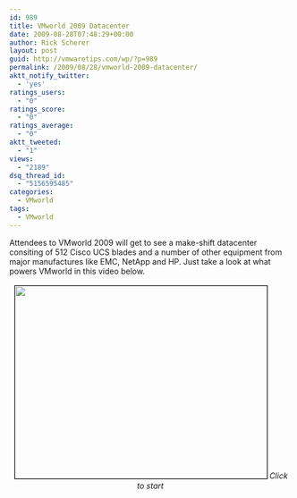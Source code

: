 ```yaml
---
id: 989
title: VMworld 2009 Datacenter
date: 2009-08-28T07:48:29+00:00
author: Rick Scherer
layout: post
guid: http://vmwaretips.com/wp/?p=989
permalink: /2009/08/28/vmworld-2009-datacenter/
aktt_notify_twitter:
  - 'yes'
ratings_users:
  - "0"
ratings_score:
  - "0"
ratings_average:
  - "0"
aktt_tweeted:
  - "1"
views:
  - "2189"
dsq_thread_id:
  - "5156595485"
categories:
  - VMworld
tags:
  - VMworld
---
```

Attendees to VMworld 2009 will get to see a make-shift datacenter consiting of 512 Cisco UCS blades and a number of other equipment from major manufactures like EMC, NetApp and HP. Just take a look at what powers VMworld in this video below.

<p style="text-align: center;">
  <a title="VMworld Datacenter" rel="shadowbox;height=600;width=800" href="http://www.youtube.com/v/t2ymEcrQXC0"><img class="size-full wp-image-990  aligncenter" style="margin: 3px; border: black 1px solid;" title="VMworld Datacenter" src="http://vmwaretips.com/wp/wp-content/uploads/2009/08/vmworlddc.png" alt="" width="451" height="345" srcset="http://vmwaretips.com/wp/wp-content/uploads/2009/08/vmworlddc.png 451w, http://vmwaretips.com/wp/wp-content/uploads/2009/08/vmworlddc-300x229.png 300w" sizes="(max-width: 451px) 100vw, 451px" /></a><em>Click to start</em>
</p>